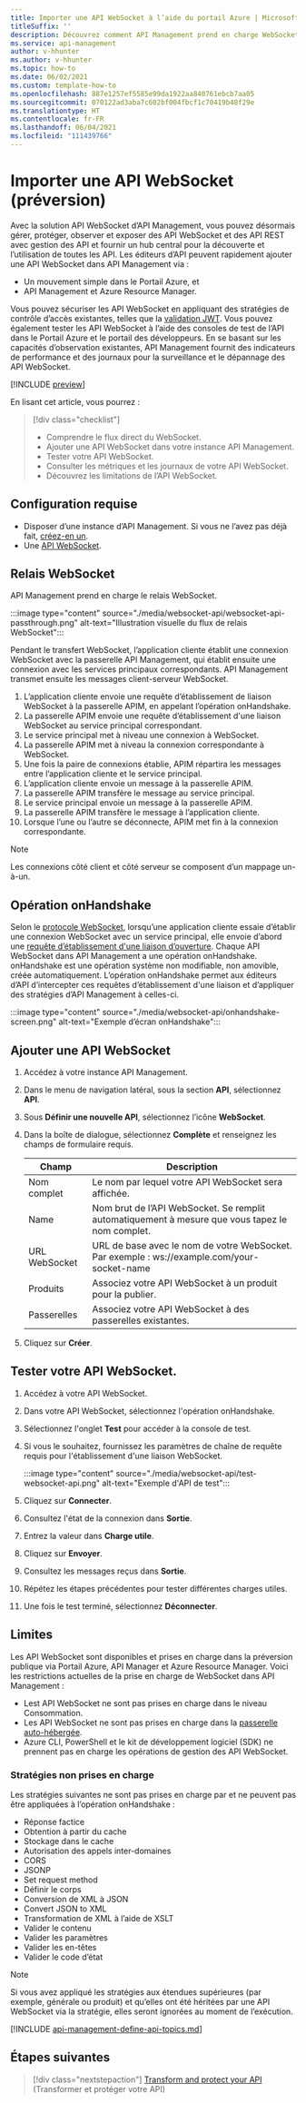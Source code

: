 ```yaml
---
title: Importer une API WebSocket à l’aide du portail Azure | Microsoft Docs
titleSuffix: ''
description: Découvrez comment API Management prend en charge WebSocket, ajouter une API WebSocket et les limitations de WebSocket.
ms.service: api-management
author: v-hhunter
ms.author: v-hhunter
ms.topic: how-to
ms.date: 06/02/2021
ms.custom: template-how-to
ms.openlocfilehash: 887e1257ef5585e99da1922aa840761ebcb7aa05
ms.sourcegitcommit: 070122ad3aba7c602bf004fbcf1c70419b48f29e
ms.translationtype: HT
ms.contentlocale: fr-FR
ms.lasthandoff: 06/04/2021
ms.locfileid: "111439766"
---
```

# <a name="import-a-websocket-api-preview"></a>Importer une API WebSocket (préversion)

Avec la solution API WebSocket d’API Management, vous pouvez désormais gérer, protéger, observer et exposer des API WebSocket et des API REST avec gestion des API et fournir un hub central pour la découverte et l’utilisation de toutes les API. Les éditeurs d’API peuvent rapidement ajouter une API WebSocket dans API Management via :
* Un mouvement simple dans le Portail Azure, et 
* API Management et Azure Resource Manager. 

Vous pouvez sécuriser les API WebSocket en appliquant des stratégies de contrôle d’accès existantes, telles que la [validation JWT](./api-management-access-restriction-policies.md#ValidateJWT). Vous pouvez également tester les API WebSocket à l’aide des consoles de test de l’API dans le Portail Azure et le portail des développeurs. En se basant sur les capacités d’observation existantes, API Management fournit des indicateurs de performance et des journaux pour la surveillance et le dépannage des API WebSocket. 

[!INCLUDE [preview](./includes/preview/preview-callout-websocket-api.md)]

En lisant cet article, vous pourrez :
> [!div class="checklist"]
> * Comprendre le flux direct du WebSocket.
> * Ajouter une API WebSocket dans votre instance API Management.
> * Tester votre API WebSocket.
> * Consulter les métriques et les journaux de votre API WebSocket.
> * Découvrez les limitations de l’API WebSocket.

## <a name="prerequisites"></a>Configuration requise

- Disposer d’une instance d’API Management. Si vous ne l’avez pas déjà fait, [créez-en un](get-started-create-service-instance.md).
- Une [API WebSocket](https://www.websocket.org/echo.html).

## <a name="websocket-passthrough"></a>Relais WebSocket

API Management prend en charge le relais WebSocket. 

:::image type="content" source="./media/websocket-api/websocket-api-passthrough.png" alt-text="Illustration visuelle du flux de relais WebSocket":::

Pendant le transfert WebSocket, l’application cliente établit une connexion WebSocket avec la passerelle API Management, qui établit ensuite une connexion avec les services principaux correspondants. API Management transmet ensuite les messages client-serveur WebSocket.

1. L’application cliente envoie une requête d’établissement de liaison WebSocket à la passerelle APIM, en appelant l’opération onHandshake.
1. La passerelle APIM envoie une requête d’établissement d'une liaison WebSocket au service principal correspondant.
1. Le service principal met à niveau une connexion à WebSocket.
1. La passerelle APIM met à niveau la connexion correspondante à WebSocket.
1. Une fois la paire de connexions établie, APIM répartira les messages entre l’application cliente et le service principal.
1. L’application cliente envoie un message à la passerelle APIM.
1. La passerelle APIM transfère le message au service principal.
1. Le service principal envoie un message à la passerelle APIM.
1. La passerelle APIM transfère le message à l’application cliente.
1. Lorsque l’une ou l’autre se déconnecte, APIM met fin à la connexion correspondante.

> [!NOTE]
> Les connexions côté client et côté serveur se composent d’un mappage un-à-un. 

## <a name="onhandshake-operation"></a>Opération onHandshake

Selon le [protocole WebSocket](https://tools.ietf.org/html/rfc6455), lorsqu’une application cliente essaie d’établir une connexion WebSocket avec un service principal, elle envoie d’abord une [requête d’établissement d'une liaison d’ouverture](https://tools.ietf.org/html/rfc6455#page-6). Chaque API WebSocket dans API Management a une opération onHandshake. onHandshake est une opération système non modifiable, non amovible, créée automatiquement. L’opération onHandshake permet aux éditeurs d’API d’intercepter ces requêtes d’établissement d'une liaison et d’appliquer des stratégies d’API Management à celles-ci.

:::image type="content" source="./media/websocket-api/onhandshake-screen.png" alt-text="Exemple d’écran onHandshake":::

## <a name="add-a-websocket-api"></a>Ajouter une API WebSocket

1. Accédez à votre instance API Management.
1. Dans le menu de navigation latéral, sous la section **API**, sélectionnez **API**.
1. Sous **Définir une nouvelle API**, sélectionnez l’icône **WebSocket**.
1. Dans la boîte de dialogue, sélectionnez **Complète** et renseignez les champs de formulaire requis.

    | Champ | Description |
    |----------------|-------|
    | Nom complet | Le nom par lequel votre API WebSocket sera affichée. |
    | Name | Nom brut de l’API WebSocket. Se remplit automatiquement à mesure que vous tapez le nom complet. |
    | URL WebSocket | URL de base avec le nom de votre WebSocket. Par exemple : ws://example.com/your-socket-name |
    | Produits | Associez votre API WebSocket à un produit pour la publier. |
    | Passerelles | Associez votre API WebSocket à des passerelles existantes. |
 
1. Cliquez sur **Créer**.

## <a name="test-your-websocket-api"></a>Tester votre API WebSocket.

1. Accédez à votre API WebSocket.
1. Dans votre API WebSocket, sélectionnez l'opération onHandshake.
1. Sélectionnez l'onglet **Test** pour accéder à la console de test. 
1. Si vous le souhaitez, fournissez les paramètres de chaîne de requête requis pour l'établissement d'une liaison WebSocket.

    :::image type="content" source="./media/websocket-api/test-websocket-api.png" alt-text="Exemple d'API de test":::

1. Cliquez sur **Connecter**.
1. Consultez l'état de la connexion dans **Sortie**.
1. Entrez la valeur dans **Charge utile**. 
1. Cliquez sur **Envoyer**.
1. Consultez les messages reçus dans **Sortie**.
1. Répétez les étapes précédentes pour tester différentes charges utiles.
1. Une fois le test terminé, sélectionnez **Déconnecter**.

## <a name="limitations"></a>Limites

Les API WebSocket sont disponibles et prises en charge dans la préversion publique via Portail Azure, API Manager et Azure Resource Manager. Voici les restrictions actuelles de la prise en charge de WebSocket dans API Management :

* Lest API WebSocket ne sont pas prises en charge dans le niveau Consommation.
* Les API WebSocket ne sont pas prises en charge dans la [passerelle auto-hébergée](./how-to-deploy-self-hosted-gateway-azure-arc.md).
* Azure CLI, PowerShell et le kit de développement logiciel (SDK) ne prennent pas en charge les opérations de gestion des API WebSocket.

### <a name="unsupported-policies"></a>Stratégies non prises en charge

Les stratégies suivantes ne sont pas prises en charge par et ne peuvent pas être appliquées à l’opération onHandshake :
*  Réponse factice
* Obtention à partir du cache
* Stockage dans le cache
* Autorisation des appels inter-domaines
* CORS
* JSONP
*  Set request method
* Définir le corps
* Conversion de XML à JSON
* Convert JSON to XML
* Transformation de XML à l’aide de XSLT
* Valider le contenu
* Valider les paramètres
* Valider les en-têtes
* Valider le code d’état

> [!NOTE]
> Si vous avez appliqué les stratégies aux étendues supérieures (par exemple, générale ou produit) et qu’elles ont été héritées par une API WebSocket via la stratégie, elles seront ignorées au moment de l’exécution.

[!INCLUDE [api-management-define-api-topics.md](../../includes/api-management-define-api-topics.md)]

## <a name="next-steps"></a>Étapes suivantes
> [!div class="nextstepaction"]
> [Transform and protect your API](transform-api.md) (Transformer et protéger votre API)